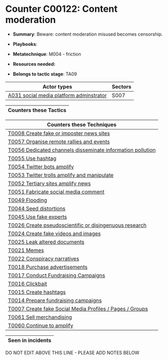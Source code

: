# Counter C00122: Content moderation

* **Summary**: Beware: content moderation misused becomes censorship. 

* **Playbooks**: 

* **Metatechnique**: M004 - friction

* **Resources needed:** 

* **Belongs to tactic stage**: TA09


| Actor types | Sectors |
| ----------- | ------- |
| [A031 social media platform adminstrator](../generated_pages/actortypes/A031.md) | S007 |



| Counters these Tactics |
| ---------------------- |



| Counters these Techniques |
| ------------------------- |
| [T0008 Create fake or imposter news sites](../generated_pages/techniques/T0008.md) |
| [T0057 Organise remote rallies and events](../generated_pages/techniques/T0057.md) |
| [T0056 Dedicated channels disseminate information pollution](../generated_pages/techniques/T0056.md) |
| [T0055 Use hashtag](../generated_pages/techniques/T0055.md) |
| [T0054 Twitter bots amplify](../generated_pages/techniques/T0054.md) |
| [T0053 Twitter trolls amplify and manipulate](../generated_pages/techniques/T0053.md) |
| [T0052 Tertiary sites amplify news](../generated_pages/techniques/T0052.md) |
| [T0051 Fabricate social media comment](../generated_pages/techniques/T0051.md) |
| [T0049 Flooding](../generated_pages/techniques/T0049.md) |
| [T0044 Seed distortions](../generated_pages/techniques/T0044.md) |
| [T0045 Use fake experts](../generated_pages/techniques/T0045.md) |
| [T0026 Create pseudoscientific or disingenuous research](../generated_pages/techniques/T0026.md) |
| [T0024 Create fake videos and images](../generated_pages/techniques/T0024.md) |
| [T0025 Leak altered documents](../generated_pages/techniques/T0025.md) |
| [T0021 Memes](../generated_pages/techniques/T0021.md) |
| [T0022 Conspiracy narratives](../generated_pages/techniques/T0022.md) |
| [T0018 Purchase advertisements](../generated_pages/techniques/T0018.md) |
| [T0017 Conduct Fundraising Campaigns](../generated_pages/techniques/T0017.md) |
| [T0016 Clickbait](../generated_pages/techniques/T0016.md) |
| [T0015 Create hashtags](../generated_pages/techniques/T0015.md) |
| [T0014 Prepare fundraising campaigns](../generated_pages/techniques/T0014.md) |
| [T0007 Create fake Social Media Profiles / Pages / Groups](../generated_pages/techniques/T0007.md) |
| [T0061 Sell merchandising](../generated_pages/techniques/T0061.md) |
| [T0060 Continue to amplify](../generated_pages/techniques/T0060.md) |



| Seen in incidents |
| ----------------- |


DO NOT EDIT ABOVE THIS LINE - PLEASE ADD NOTES BELOW